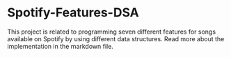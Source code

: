 # Spotify-Features-DSA
This project is related to programming seven different features for songs available on Spotify by using different data structures. Read more about the implementation in the markdown file.
